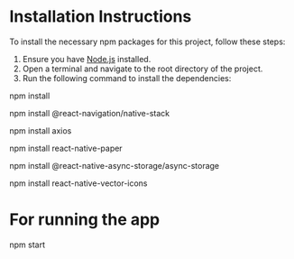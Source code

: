 # Installation Instructions

To install the necessary npm packages for this project, follow these steps:

1. Ensure you have [Node.js](https://nodejs.org/) installed.
2. Open a terminal and navigate to the root directory of the project.
3. Run the following command to install the dependencies:

npm install

npm install @react-navigation/native-stack

npm install axios

npm install react-native-paper

npm install @react-native-async-storage/async-storage

npm install react-native-vector-icons

# For running the app

npm start
